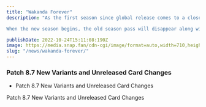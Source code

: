 ```yaml
---
title: "Wakanda Forever"
description: "As the first season since global release comes to a close, we look into the future to see what awaits us...but before we do that, a fair warning for players fresh along with the global release (Oh, added fair warning, there are some big spoilers at the bottom of this article about new locations!):

When the new season begins, the old season pass will disappear along with all of your old season pass missions, whether you finished them or not. As such, if you want to maximize your value over this weekend, try your best to complete your season pass quests and get that season pass experience locked in. If you did not buy the season pass, the levels you are hoping to hit are 45 for 500credits and 48 for a free variant. If you did buy the season pass, then level 49 gives 500 gold and 50 gives the Miles Morales variant."

publishDate: 2022-10-24T15:11:08:190Z
image: https://media.snap.fan/cdn-cgi/image/format=auto,width=710,height=398,quality=80,fit=cover,gravity=top/news/original_images/WakandaForeverSeason_HjJVA2I.png
slug: "/news/wakanda-forever/"
---
```


### Patch 8.7 New Variants and Unreleased Card Changes

- Patch 8.7 New Variants and Unreleased Card Changes

Patch 8.7 New Variants and Unreleased Card Changes
